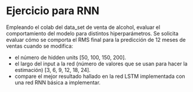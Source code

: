 # Ejercicio para RNN

Empleando el colab del data_set de venta de alcohol, evaluar el
comportamiento del modelo para distintos hiperparámetros. Se solicita 
evaluar cómo se comporta el RMS final para la predicción de 12 meses de
ventas cuando se modifica:

- el número de hidden units [50, 100, 150, 200].
- el largo del input a la red (número de valores que se usan para
hacer la estimación) [3, 6, 9, 12, 18, 24].
- compare el mejor resultado hallado en la red LSTM implementada con una red
RNN básica a implementar.
